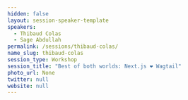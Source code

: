```yaml
---
hidden: false
layout: session-speaker-template
speakers: 
  - Thibaud Colas
  - Sage Abdullah
permalink: /sessions/thibaud-colas/
name_slug: thibaud-colas
session_type: Workshop
session_title: "Best of both worlds: Next.js ❤️ Wagtail"
photo_url: None
twitter: null
website: null
---
```


